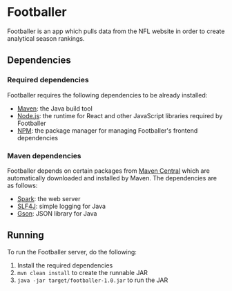 # Footballer
Footballer is an app which pulls data from the NFL website in order to create analytical season rankings.

## Dependencies
### Required dependencies
Footballer requires the following dependencies to be already installed: 
- [Maven](https://maven.apache.org/): the Java build tool
- [Node.js](https://nodejs.org/): the runtime for React and other JavaScript libraries required by Footballer
- [NPM](https://www.npmjs.com/): the package manager for managing Footballer's frontend dependencies

### Maven dependencies
Footballer depends on certain packages from [Maven Central](https://search.maven.org/) which are automatically downloaded and installed by Maven. The dependencies are as follows:
- [Spark](http://sparkjava.com/): the web server
- [SLF4J](https://slf4j.org/): simple logging for Java
- [Gson](https://github.com/google/gson): JSON library for Java

## Running
To run the Footballer server, do the following:
1. Install the required dependencies
2. `mvn clean install` to create the runnable JAR
3. `java -jar target/footballer-1.0.jar` to run the JAR